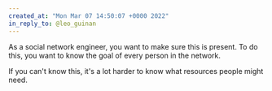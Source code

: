 ```yaml
---
created_at: "Mon Mar 07 14:50:07 +0000 2022"
in_reply_to: @leo_guinan
---
```


As a social network engineer, you want to make sure this is present. To do this, you want to know the goal of every person in the network.

If you can't know this, it's a lot harder to know what resources people might need.